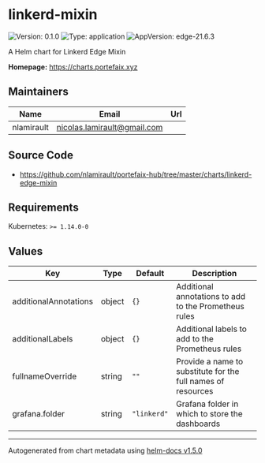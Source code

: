 # linkerd-mixin

![Version: 0.1.0](https://img.shields.io/badge/Version-0.1.0-informational?style=flat-square) ![Type: application](https://img.shields.io/badge/Type-application-informational?style=flat-square) ![AppVersion: edge-21.6.3](https://img.shields.io/badge/AppVersion-edge--21.6.3-informational?style=flat-square)

A Helm chart for Linkerd Edge Mixin

**Homepage:** <https://charts.portefaix.xyz>

## Maintainers

| Name | Email | Url |
| ---- | ------ | --- |
| nlamirault | nicolas.lamirault@gmail.com |  |

## Source Code

* <https://github.com/nlamirault/portefaix-hub/tree/master/charts/linkerd-edge-mixin>

## Requirements

Kubernetes: `>= 1.14.0-0`

## Values

| Key | Type | Default | Description |
|-----|------|---------|-------------|
| additionalAnnotations | object | `{}` | Additional annotations to add to the Prometheus rules |
| additionalLabels | object | `{}` | Additional labels to add to the Prometheus rules |
| fullnameOverride | string | `""` | Provide a name to substitute for the full names of resources |
| grafana.folder | string | `"linkerd"` | Grafana folder in which to store the dashboards |

----------------------------------------------
Autogenerated from chart metadata using [helm-docs v1.5.0](https://github.com/norwoodj/helm-docs/releases/v1.5.0)

